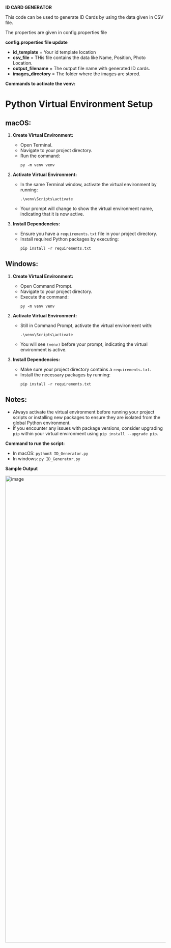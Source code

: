 **ID CARD GENERATOR**

This code can be used to generate ID Cards by using the data given in CSV file.

The properties are given in config.properties file

**config.properties file update**
- **id_template** = Your id template location 
- **csv_file** = THis file contains the data like Name, Position, Photo Location.
- **output_filename** = The output file name with generated ID cards.
- **images_directory** = The folder where the images are stored.

**Commands to activate the venv:**

# Python Virtual Environment Setup

## macOS:

1. **Create Virtual Environment:**
   - Open Terminal.
   - Navigate to your project directory.
   - Run the command:
     ```
     py -m venv venv
     ```

2. **Activate Virtual Environment:**
   - In the same Terminal window, activate the virtual environment by running:
     ```
     .\venv\Scripts\activate
     ```
   - Your prompt will change to show the virtual environment name, indicating that it is now active.

3. **Install Dependencies:**
   - Ensure you have a `requirements.txt` file in your project directory.
   - Install required Python packages by executing:
     ```
     pip install -r requirements.txt
     ```

## Windows:

1. **Create Virtual Environment:**
   - Open Command Prompt.
   - Navigate to your project directory.
   - Execute the command:
     ```
     py -m venv venv
     ```

2. **Activate Virtual Environment:**
   - Still in Command Prompt, activate the virtual environment with:
     ```
     .\venv\Scripts\activate
     ```
   - You will see `(venv)` before your prompt, indicating the virtual environment is active.

3. **Install Dependencies:**
   - Make sure your project directory contains a `requirements.txt`.
   - Install the necessary packages by running:
     ```
     pip install -r requirements.txt
     ```

## Notes:

- Always activate the virtual environment before running your project scripts or installing new packages to ensure they are isolated from the global Python environment.
- If you encounter any issues with package versions, consider upgrading `pip` within your virtual environment using `pip install --upgrade pip`.

**Command to run the script:**
- In macOS: <code>python3 ID_Generator.py</code>
- In windows: <code>py ID_Generator.py</code>

**Sample Output**

<img width="1469" alt="image" src="C:\Users\kunig\OneDrive - Saint Louis University\Documents\SEM_2\PSD\Extra credit\ID-Card-Generator\Output.png">

